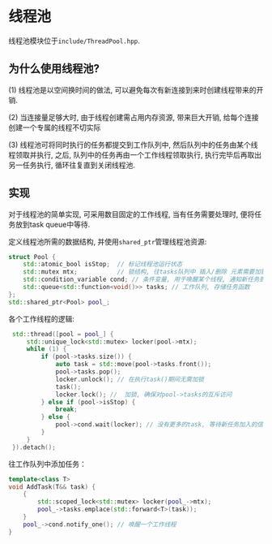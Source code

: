 # 线程池

线程池模块位于`include/ThreadPool.hpp`. 

## 为什么使用线程池?

(1) 线程池是以空间换时间的做法, 可以避免每次有新连接到来时创建线程带来的开销. 

(2) 当连接量足够大时, 由于线程创建需占用内存资源, 带来巨大开销, 给每个连接创建一个专属的线程不切实际

(3) 线程池可将同时执行的任务都提交到工作队列中, 然后队列中的任务由某个线程领取并执行, 之后, 队列中的任务再由一个工作线程领取执行, 执行完毕后再取出另一任务执行, 循环往复直到关闭线程池. 

## 实现

对于线程池的简单实现, 可采用数目固定的工作线程, 当有任务需要处理时, 便将任务放到task queue中等待.

定义线程池所需的数据结构, 并使用`shared_ptr`管理线程池资源: 

```Cpp
struct Pool {
    std::atomic_bool isStop;  // 标记线程池运行状态
    std::mutex mtx;           // 锁结构, 往tasks队列中 插入/删除 元素需要加锁
    std::condition_variable cond; // 条件变量, 用于唤醒某个线程, 通知新任务到达
    std::queue<std::function<void()>> tasks; // 工作队列, 存储任务函数
};
std::shared_ptr<Pool> pool_;
```

各个工作线程的逻辑: 

```Cpp
 std::thread([pool = pool_] {
     std::unique_lock<std::mutex> locker(pool->mtx);
     while (1) {
         if (pool->tasks.size()) {
             auto task = std::move(pool->tasks.front());
             pool->tasks.pop();
             locker.unlock(); // 在执行task()期间无需加锁
             task();
             locker.lock(); //  加锁, 确保对pool->tasks的互斥访问
         } else if (pool->isStop) {
             break;
         } else {
             pool->cond.wait(locker); // 没有更多的task, 等待新任务加入的信号量
         }
     }
 }).detach();
```

往工作队列中添加任务：

```Cpp
template<class T>
void AddTask(T&& task) {
    {
        std::scoped_lock<std::mutex> locker(pool_->mtx);
        pool_->tasks.emplace(std::forward<T>(task));
    }
    pool_->cond.notify_one(); // 唤醒一个工作线程
}
```

